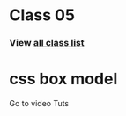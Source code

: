 # Class 05
### View [all class list](https://github.com/poloey/feni)

# css box model
Go to video Tuts